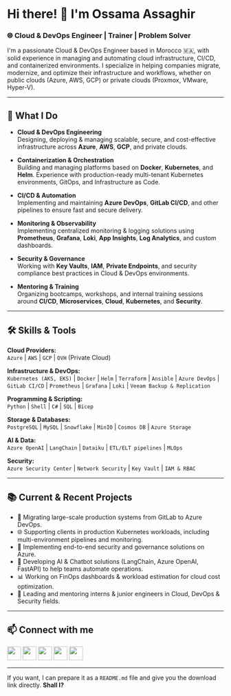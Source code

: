 # Hi there! 👋 I'm Ossama Assaghir

### 🌐 Cloud & DevOps Engineer | Trainer | Problem Solver

I'm a passionate Cloud & DevOps Engineer based in Morocco 🇲🇦, with solid experience in managing and automating cloud infrastructure, CI/CD, and containerized environments. I specialize in helping companies migrate, modernize, and optimize their infrastructure and workflows, whether on public clouds (Azure, AWS, GCP) or private clouds (Proxmox, VMware, Hyper-V).

---

## 🚀 What I Do

- **Cloud & DevOps Engineering**  
  Designing, deploying & managing scalable, secure, and cost-effective infrastructure across **Azure**, **AWS**, **GCP**, and private clouds.

- **Containerization & Orchestration**  
  Building and managing platforms based on **Docker**, **Kubernetes**, and **Helm**. Experience with production-ready multi-tenant Kubernetes environments, GitOps, and Infrastructure as Code.

- **CI/CD & Automation**  
  Implementing and maintaining **Azure DevOps**, **GitLab CI/CD**, and other pipelines to ensure fast and secure delivery.

- **Monitoring & Observability**  
  Implementing centralized monitoring & logging solutions using **Prometheus**, **Grafana**, **Loki**, **App Insights**, **Log Analytics**, and custom dashboards.

- **Security & Governance**  
  Working with **Key Vaults**, **IAM**, **Private Endpoints**, and security compliance best practices in Cloud & DevOps environments.

- **Mentoring & Training**  
  Organizing bootcamps, workshops, and internal training sessions around **CI/CD**, **Microservices**, **Cloud**, **Kubernetes**, and **Security**.

---

## 🛠️ Skills & Tools

**Cloud Providers:**  
`Azure` | `AWS` | `GCP` | `OVH` (Private Cloud)

**Infrastructure & DevOps:**  
`Kubernetes (AKS, EKS)` | `Docker` | `Helm` | `Terraform` | `Ansible` | `Azure DevOps` | `GitLab CI/CD` | `Prometheus` | `Grafana` | `Loki` | `Veeam Backup & Replication`

**Programming & Scripting:**  
`Python` | `Shell` | `C#` | `SQL` | `Bicep`

**Storage & Databases:**  
`PostgreSQL` | `MySQL` | `Snowflake` | `MinIO` | `Cosmos DB` | `Azure Storage`

**AI & Data:**  
`Azure OpenAI` | `LangChain` | `Dataiku` | `ETL/ELT pipelines` | `MLOps`

**Security:**  
`Azure Security Center` | `Network Security` | `Key Vault` | `IAM & RBAC`

---

## 📚 Current & Recent Projects

- 🚀 Migrating large-scale production systems from GitLab to Azure DevOps.
- 🌐 Supporting clients in production Kubernetes workloads, including multi-environment pipelines and monitoring.
- 🔐 Implementing end-to-end security and governance solutions on Azure.
- 🤖 Developing AI & Chatbot solutions (LangChain, Azure OpenAI, FastAPI) to help teams automate operations.
- 📊 Working on FinOps dashboards & workload estimation for cloud cost optimization.
- 🎯 Leading and mentoring interns & junior engineers in Cloud, DevOps & Security fields.
---

## 📫 Connect with me

<p align="left">
<a href="https://www.github.com/ossamasgr" target="_blank" rel="noreferrer"><img src="https://raw.githubusercontent.com/danielcranney/readme-generator/main/public/icons/socials/github.svg" width="32" height="32" /></a>
<a href="https://www.linkedin.com/in/assaghir-ossama-8205a31a1" target="_blank" rel="noreferrer"><img src="https://raw.githubusercontent.com/danielcranney/readme-generator/main/public/icons/socials/linkedin.svg" width="32" height="32" /></a>
<a href="https://www.stackoverflow.com/users/12587382/ossama-assaghir" target="_blank" rel="noreferrer"><img src="https://raw.githubusercontent.com/danielcranney/readme-generator/main/public/icons/socials/stackoverflow.svg" width="32" height="32" /></a>
<a href="https://twitter.com/iamossamasgr" target="_blank" rel="noreferrer"><img src="https://raw.githubusercontent.com/danielcranney/readme-generator/main/public/icons/socials/twitter.svg" width="32" height="32" /></a>
<a href="http://www.instagram.com/iamossamasgr" target="_blank" rel="noreferrer"><img src="https://raw.githubusercontent.com/danielcranney/readme-generator/main/public/icons/socials/instagram.svg" width="32" height="32" /></a>
</p>

---

If you want, I can prepare it as a `README.md` file and give you the download link directly.
**Shall I?**
